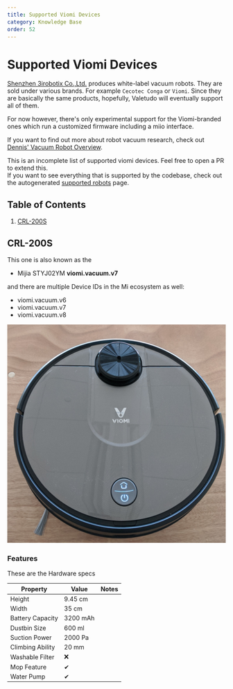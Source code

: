 ```yaml
---
title: Supported Viomi Devices
category: Knowledge Base
order: 52
---
```

# Supported Viomi Devices
[Shenzhen 3irobotix Co.,Ltd.](http://www.3irobotics.com/en/) produces white-label vacuum robots.
They are sold under various brands. For example `Cecotec Conga` or `Viomi`.
Since they are basically the same products, hopefully, Valetudo will eventually support all of them.


For now however, there's only experimental support for the Viomi-branded ones which run a customized firmware
including a miio interface.

If you want to find out more about robot vacuum research,
check out [Dennis' Vacuum Robot Overview](https://dontvacuum.me/robotinfo/).

This is an incomplete list of supported viomi devices. Feel free to open a PR to extend this.<br/>
If you want to see everything that is supported by the codebase, check out the autogenerated [supported robots](https://valetudo.cloud/pages/general/supported-robots.html) page.


## Table of Contents

1. [CRL-200S](#CRL-200S)

## CRL-200S <a name="CRL-200S"></a>
This one is also known as the

* Mijia STYJ02YM **viomi.vacuum.v7**

and there are multiple Device IDs in the Mi ecosystem as well:

* viomi.vacuum.v6
* viomi.vacuum.v7
* viomi.vacuum.v8

![CRL-200S Viomi V2 Top](./img/devices/3irobotix/CRL-200S-viomi-v2-top.jpg)

### Features
These are the Hardware specs

| Property         | Value    | Notes |
|------------------|----------|-------|
| Height           | 9.45 cm  |       |
| Width            | 35 cm    |       |
| Battery Capacity | 3200 mAh |       |
| Dustbin Size     | 600 ml   |       |
| Suction Power    | 2000 Pa  |       |
| Climbing Ability | 20 mm    |       |
| Washable Filter  | ❌        |       |
| Mop Feature      | ✔        |       |
| Water Pump       | ✔        |       |
